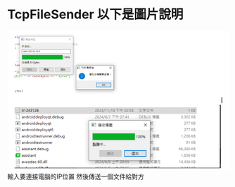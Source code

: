 # TcpFileSender 以下是圖片說明

![Image Description](https://github.com/HUUZHEN/tcp-/blob/main/image.png?raw=true)
輸入要連接電腦的IP位置 然後傳送一個文件給對方
